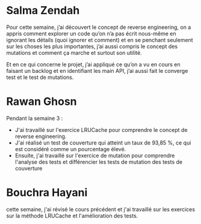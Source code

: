 # Salma Zendah
Pour cette semaine, j’ai découvert le concept de reverse engineering, on a appris comment explorer un code qu’on n’a pas écrit nous-même en ignorant les détails (quoi ignorer et comment) et en se penchant seulement sur les choses les plus importantes, j’ai aussi compris le concept des mutations et comment ça marche et surtout son utilité.    
  
Et en ce qui concerne le projet, j’ai appliqué ce qu’on a vu en cours en faisant un backlog et en identifiant les main API, j’ai aussi fait le converge test et le test de mutations.

# Rawan Ghosn
Pendant la semaine 3 :
- J'ai travaillé sur l'exercice LRUCache pour comprendre le concept de reverse engineering.
- J'ai réalisé un test de couverture qui atteint un taux de 93,85 %, ce qui est considéré comme un pourcentage élevé.
- Ensuite, j'ai travaillé sur l'exercice de mutation pour comprendre l'analyse des tests et différencier les tests de mutation des tests de couverture

# Bouchra Hayani
cette semaine, j'ai révisé le cours précédent et  j'ai travaillé sur les exercices sur la méthode LRUCache et l'amélioration des tests.
